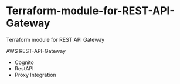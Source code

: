 # Terraform-module-for-REST-API-Gateway
Terraform module for REST API Gateway

AWS REST-API-Gateway
- Cognito
- RestAPI
- Proxy Integration

